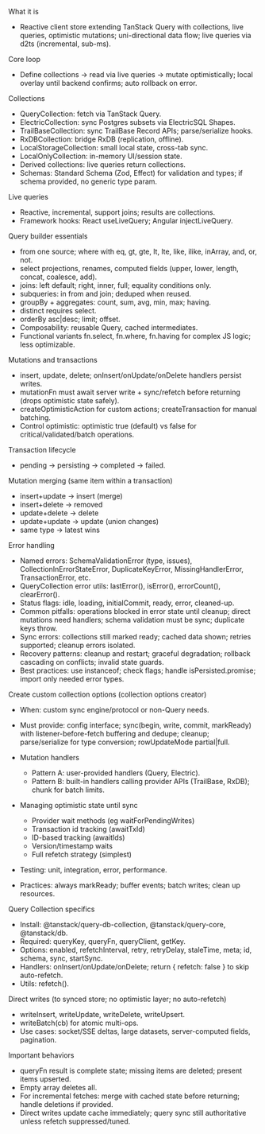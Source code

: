 What it is

* Reactive client store extending TanStack Query with collections, live queries, optimistic mutations; uni-directional data flow; live queries via d2ts (incremental, sub-ms).

Core loop

* Define collections → read via live queries → mutate optimistically; local overlay until backend confirms; auto rollback on error.

Collections

* QueryCollection: fetch via TanStack Query.
* ElectricCollection: sync Postgres subsets via ElectricSQL Shapes.
* TrailBaseCollection: sync TrailBase Record APIs; parse/serialize hooks.
* RxDBCollection: bridge RxDB (replication, offline).
* LocalStorageCollection: small local state, cross-tab sync.
* LocalOnlyCollection: in-memory UI/session state.
* Derived collections: live queries return collections.
* Schemas: Standard Schema (Zod, Effect) for validation and types; if schema provided, no generic type param.

Live queries

* Reactive, incremental, support joins; results are collections.
* Framework hooks: React useLiveQuery; Angular injectLiveQuery.

Query builder essentials

* from one source; where with eq, gt, gte, lt, lte, like, ilike, inArray, and, or, not.
* select projections, renames, computed fields (upper, lower, length, concat, coalesce, add).
* joins: left default; right, inner, full; equality conditions only.
* subqueries: in from and join; deduped when reused.
* groupBy + aggregates: count, sum, avg, min, max; having.
* distinct requires select.
* orderBy asc|desc; limit; offset.
* Composability: reusable Query, cached intermediates.
* Functional variants fn.select, fn.where, fn.having for complex JS logic; less optimizable.

Mutations and transactions

* insert, update, delete; onInsert/onUpdate/onDelete handlers persist writes.
* mutationFn must await server write + sync/refetch before returning (drops optimistic state safely).
* createOptimisticAction for custom actions; createTransaction for manual batching.
* Control optimistic: optimistic true (default) vs false for critical/validated/batch operations.

Transaction lifecycle

* pending → persisting → completed → failed.

Mutation merging (same item within a transaction)

* insert+update → insert (merge)
* insert+delete → removed
* update+delete → delete
* update+update → update (union changes)
* same type → latest wins

Error handling

* Named errors: SchemaValidationError (type, issues), CollectionInErrorStateError, DuplicateKeyError, MissingHandlerError, TransactionError, etc.
* QueryCollection error utils: lastError(), isError(), errorCount(), clearError().
* Status flags: idle, loading, initialCommit, ready, error, cleaned-up.
* Common pitfalls: operations blocked in error state until cleanup; direct mutations need handlers; schema validation must be sync; duplicate keys throw.
* Sync errors: collections still marked ready; cached data shown; retries supported; cleanup errors isolated.
* Recovery patterns: cleanup and restart; graceful degradation; rollback cascading on conflicts; invalid state guards.
* Best practices: use instanceof; check flags; handle isPersisted.promise; import only needed error types.

Create custom collection options (collection options creator)

* When: custom sync engine/protocol or non-Query needs.
* Must provide: config interface; sync(begin, write, commit, markReady) with listener-before-fetch buffering and dedupe; cleanup; parse/serialize for type conversion; rowUpdateMode partial|full.
* Mutation handlers

  * Pattern A: user-provided handlers (Query, Electric).
  * Pattern B: built-in handlers calling provider APIs (TrailBase, RxDB); chunk for batch limits.
* Managing optimistic state until sync

  * Provider wait methods (eg waitForPendingWrites)
  * Transaction id tracking (awaitTxId)
  * ID-based tracking (awaitIds)
  * Version/timestamp waits
  * Full refetch strategy (simplest)
* Testing: unit, integration, error, performance.
* Practices: always markReady; buffer events; batch writes; clean up resources.

Query Collection specifics

* Install: @tanstack/query-db-collection, @tanstack/query-core, @tanstack/db.
* Required: queryKey, queryFn, queryClient, getKey.
* Options: enabled, refetchInterval, retry, retryDelay, staleTime, meta; id, schema, sync, startSync.
* Handlers: onInsert/onUpdate/onDelete; return { refetch: false } to skip auto-refetch.
* Utils: refetch().

Direct writes (to synced store; no optimistic layer; no auto-refetch)

* writeInsert, writeUpdate, writeDelete, writeUpsert.
* writeBatch(cb) for atomic multi-ops.
* Use cases: socket/SSE deltas, large datasets, server-computed fields, pagination.

Important behaviors

* queryFn result is complete state; missing items are deleted; present items upserted.
* Empty array deletes all.
* For incremental fetches: merge with cached state before returning; handle deletions if provided.
* Direct writes update cache immediately; query sync still authoritative unless refetch suppressed/tuned.